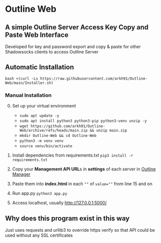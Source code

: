 # Outline Web

## A simple Outline Server Access Key Copy and Paste Web Interface

Developed for key and password export and copy & paste for other Shadowsocks clients to access Outline Server

## Automatic Installation
```
bash <(curl -Ls https://raw.githubusercontent.com/arkh91/Outline-Web/main/Installer.sh)
```

### Manual Installation
0. Set up your virtual environment
   -  ```sudo apt update -y```
   -  ```sudo apt install python3 python3-pip python3-venv unzip -y```
   -  ```wget https://github.com/arkh91/Outline-Web/archive/refs/heads/main.zip && unzip main.zip```
   -  ```mkdir Outline-Web && cd Outline-Web```
   -   ```python3 -m venv venv```
   -  ```source venv/bin/activate```

0. Install dependencies from requirements.txt 
`pip3 install -r requirements.txt` 

0. Copy your **Management API URL**s in **settings** of each server in [Outline Manager](https://getoutline.org/en/home)

0. Paste them into **index.html** in each `""` of `value=""` from line 15 and on

0. Run app.py 
`python3 app.py`

0. Access localhost, usually http://127.0.0.1:5000/

## Why does this program exist in this way
Just uses requests and urllib3 to override https verify so that API could be used without any SSL certificates

